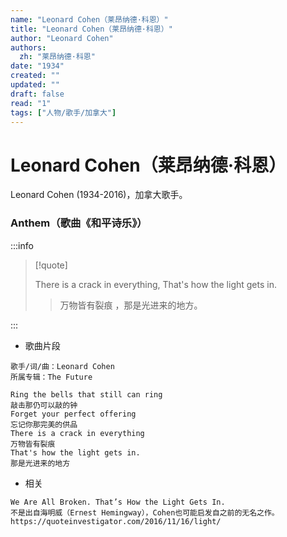 ```yaml
---
name: "Leonard Cohen（莱昂纳德·科恩）"
title: "Leonard Cohen（莱昂纳德·科恩）"
author: "Leonard Cohen"
authors:
  zh: "莱昂纳德·科恩"
date: "1934"
created: ""
updated: ""
draft: false
read: "1"
tags: ["人物/歌手/加拿大"]
---
```


# Leonard Cohen（莱昂纳德·科恩）

Leonard Cohen (1934-2016)，加拿大歌手。

### Anthem（歌曲《和平诗乐》）

:::info

> [!quote]
>
> There is a crack in everything, That's how the light gets in.
>
> > 万物皆有裂痕 ，那是光进来的地方。

:::

- 歌曲片段

```
歌手/词/曲：Leonard Cohen
所属专辑：The Future

Ring the bells that still can ring
敲击那仍可以敲的钟
Forget your perfect offering
忘记你那完美的供品
There is a crack in everything
万物皆有裂痕
That's how the light gets in.
那是光进来的地方
```

- 相关

```
We Are All Broken. That’s How the Light Gets In.
不是出自海明威（Ernest Hemingway），Cohen也可能启发自之前的无名之作。
https://quoteinvestigator.com/2016/11/16/light/
```
